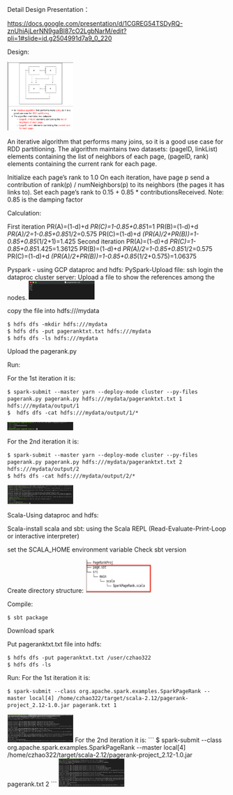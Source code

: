 Detail Design Presentation：

https://docs.google.com/presentation/d/1CGREG54TSDyRQ-znUhiAjLerNN9gaBI87cO2LgbNarM/edit?pli=1#slide=id.g2504991d7a9_0_220

Design:

<img src="https://github.com/ceciliazhao1/cloudcomputing/blob/main/spark/pagerank/img/4.png" width=30% height =30%>


An iterative algorithm that performs many joins, so it is a good use case for RDD partitioning.
The algorithm maintains two datasets:
(pageID, linkList) elements containing the list of neighbors of each page,
(pageID, rank) elements containing the current rank for each page.

Initialize each page’s rank to 1.0
On each iteration, have page p send a contribution of rank(p) / numNeighbors(p) to its neighbors (the pages it has links to).
Set each page’s rank to 0.15 + 0.85 * contributionsReceived.
Note:
0.85 is the damping factor

Calculation:

First iteration
PR(A)=(1-d)+d *PR(C)=1-0.85+0.85*1=1
PR(B)=(1-d)+d *PR(A)/2=1-0.85+0.85*1/2=0.575
PR(C)=(1-d)+d *(PR(A)/2+PR(B))=1-0.85+0.85*(1/2+1)=1.425
Second iteration
PR(A)=(1-d)+d *PR(C)=1-0.85+0.85*1.425=1.36125
PR(B)=(1-d)+d *PR(A)/2=1-0.85+0.85*1/2=0.575
PR(C)=(1-d)+d *(PR(A)/2+PR(B))=1-0.85+0.85*(1/2+0.575)=1.06375

Pyspark - using GCP dataproc and hdfs:
PySpark-Upload file:
ssh login the dataproc cluster server:
Upload a file to show the references among the nodes.
<img src="https://github.com/ceciliazhao1/cloudcomputing/blob/main/spark/pagerank/img/5.png" width=30% height =30%>

copy the file into hdfs:///mydata
```
$ hdfs dfs -mkdir hdfs:///mydata
$ hdfs dfs -put pageranktxt.txt hdfs:///mydata
$ hdfs dfs -ls hdfs:///mydata
```
Upload the pagerank.py

Run:

For the 1st iteration it is:
```
$ spark-submit --master yarn --deploy-mode cluster --py-files pagerank.py pagerank.py hdfs:///mydata/pageranktxt.txt 1 hdfs:///mydata/output/1
$  hdfs dfs -cat hdfs:///mydata/output/1/*
```
<img src="https://github.com/ceciliazhao1/cloudcomputing/blob/main/spark/pagerank/img/7.png" width=30% height =30%>

For the 2nd iteration it is:
```
$ spark-submit --master yarn --deploy-mode cluster --py-files pagerank.py pagerank.py hdfs:///mydata/pageranktxt.txt 2 hdfs:///mydata/output/2
$ hdfs dfs -cat hdfs:///mydata/output/2/*
```
<img src="https://github.com/ceciliazhao1/cloudcomputing/blob/main/spark/pagerank/img/6.png" width=30% height =30%>


Scala-Using dataproc and hdfs:

Scala-install scala and sbt:
using the Scala REPL (Read-Evaluate-Print-Loop or interactive interpreter)

set the SCALA_HOME environment variable
Check sbt version

Create directory structure:
<img src="https://github.com/ceciliazhao1/cloudcomputing/blob/main/spark/pagerank/img/3.png" width=30% height =30%>

Compile:
```
$ sbt package
```
Download spark

Put pageranktxt.txt file into hdfs:
```
$ hdfs dfs -put pageranktxt.txt /user/czhao322
$ hdfs dfs -ls
```
Run:
For the 1st iteration it is:
```
$ spark-submit --class org.apache.spark.examples.SparkPageRank --master local[4] /home/czhao322/target/scala-2.12/pagerank-project_2.12-1.0.jar pagerank.txt 1
```
<img src="https://github.com/ceciliazhao1/cloudcomputing/blob/main/spark/pagerank/img/8.png" width=30% height =30%>
For the 2nd iteration it is:
```
$ spark-submit --class org.apache.spark.examples.SparkPageRank --master local[4] /home/czhao322/target/scala-2.12/pagerank-project_2.12-1.0.jar pagerank.txt 2
```
<img src="https://github.com/ceciliazhao1/cloudcomputing/blob/main/spark/pagerank/img/9.png" width=30% height =30%>






